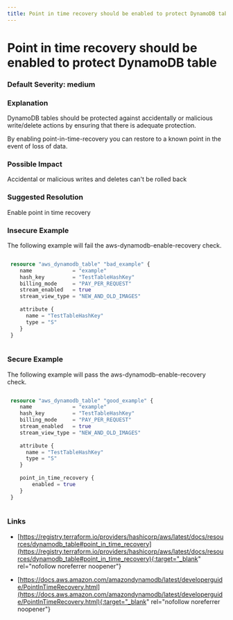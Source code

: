 ```yaml
---
title: Point in time recovery should be enabled to protect DynamoDB table
---
```


# Point in time recovery should be enabled to protect DynamoDB table

### Default Severity: <span class="severity medium">medium</span>

### Explanation

DynamoDB tables should be protected against accidentally or malicious write/delete actions by ensuring that there is adequate protection.

By enabling point-in-time-recovery you can restore to a known point in the event of loss of data.

### Possible Impact
Accidental or malicious writes and deletes can't be rolled back

### Suggested Resolution
Enable point in time recovery


### Insecure Example

The following example will fail the aws-dynamodb-enable-recovery check.
```terraform

 resource "aws_dynamodb_table" "bad_example" {
 	name             = "example"
 	hash_key         = "TestTableHashKey"
 	billing_mode     = "PAY_PER_REQUEST"
 	stream_enabled   = true
 	stream_view_type = "NEW_AND_OLD_IMAGES"
   
 	attribute {
 	  name = "TestTableHashKey"
 	  type = "S"
 	}
 }
 
```



### Secure Example

The following example will pass the aws-dynamodb-enable-recovery check.
```terraform

 resource "aws_dynamodb_table" "good_example" {
 	name             = "example"
 	hash_key         = "TestTableHashKey"
 	billing_mode     = "PAY_PER_REQUEST"
 	stream_enabled   = true
 	stream_view_type = "NEW_AND_OLD_IMAGES"
   
 	attribute {
 	  name = "TestTableHashKey"
 	  type = "S"
 	}
 
 	point_in_time_recovery {
 		enabled = true
 	}
 }
 
```



### Links


- [https://registry.terraform.io/providers/hashicorp/aws/latest/docs/resources/dynamodb_table#point_in_time_recovery](https://registry.terraform.io/providers/hashicorp/aws/latest/docs/resources/dynamodb_table#point_in_time_recovery){:target="_blank" rel="nofollow noreferrer noopener"}

- [https://docs.aws.amazon.com/amazondynamodb/latest/developerguide/PointInTimeRecovery.html](https://docs.aws.amazon.com/amazondynamodb/latest/developerguide/PointInTimeRecovery.html){:target="_blank" rel="nofollow noreferrer noopener"}



